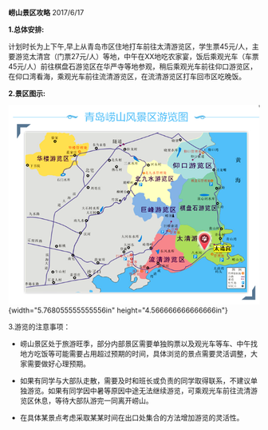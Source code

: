 **崂山景区攻略**
2017/6/17

**1.总体安排:**

计划时长为上下午,早上从青岛市区住地打车前往太清游览区，学生票45元/人，主要游览太清宫（门票27元/人）等地，中午在XX地吃农家宴，饭后乘观光车（车票45元/人）前往棋盘石游览区在华严寺等地参观，稍后乘观光车前往仰口游览区，在仰口湾看海，乘观光车前往流清游览区，在流清游览区打车回市区吃晚饭。

**2.景区图示:**

![](images1/media/image1.png){width="5.768055555555556in"
height="4.566666666666666in"}

3.游览的注意事项：

-   崂山景区处于旅游旺季，部分内部景区需要单独购票以及观光车等车、中午找地方吃饭等可能需要占用超过预期的时间，具体浏览的景点需要灵活调整，大家需要做好心理预期。

-   如果有同学与大部队走散，需要及时和班长或负责的同学取得联系，不建议单独游览。如果有同学因中暑等原因中途无法继续游览，可乘观光车前往流清游览区休息，等待大部队游完一同离开崂山。

-   在具体某景点考虑采取某某时间在出口处集合的方法增加游览的灵活性。

